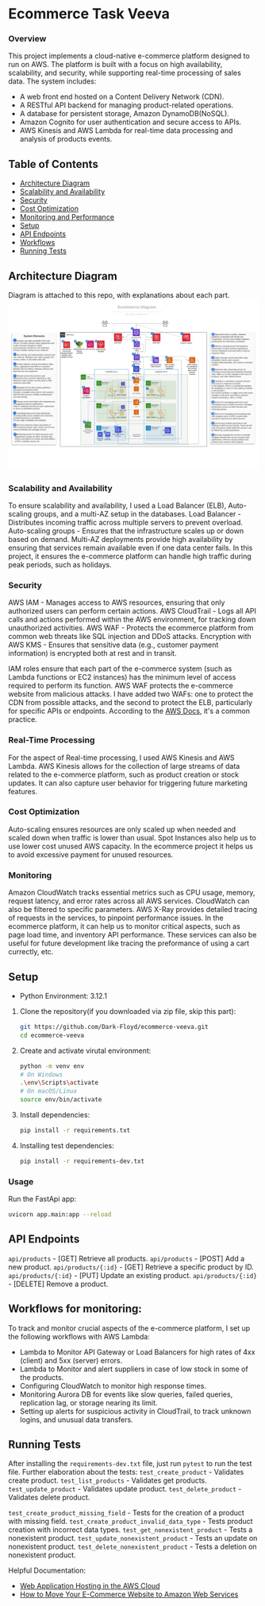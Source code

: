 # Ecommerce Task Veeva
### Overview
This project implements a cloud-native e-commerce platform designed to run on AWS. The platform is built with a focus on high availability, scalability, and security, while supporting real-time processing of sales data.
The system includes:
- A web front end hosted on a Content Delivery Network (CDN).
- A RESTful API backend for managing product-related operations.
- A database for persistent storage, Amazon DynamoDB(NoSQL).
- Amazon Cognito for user authentication and secure access to APIs.
- AWS Kinesis and AWS Lambda for real-time data processing and analysis of products events.

## Table of Contents
- [Architecture Diagram](#features)
- [Scalability and Availability](#scalability-and-availability)
- [Security](#security)
- [Cost Optimization](#cost-optimization)
- [Monitoring and Performance](#monitoring-and-performance)
- [Setup](#setup)
- [API Endpoints](#usage)
- [Workflows](#workflows-for-monitoring)
- [Running Tests](#running-tests)

## Architecture Diagram
Diagram is attached to this repo, with explanations about each part.
![Alt text](./Ecommerce_Diagram_final.png)

### Scalability and Availability
To ensure scalability and availability, I used a Load Balancer (ELB), Auto-scaling groups, and a multi-AZ setup in the databases.
Load Balancer - Distributes incoming traffic across multiple servers to prevent overload.
Auto-scaling groups - Ensures that the infrastructure scales up or down based on demand.
Multi-AZ deployments provide high availability by ensuring that services remain available even if one data center fails.
In this project, it ensures the e-commerce platform can handle high traffic during peak periods, such as holidays.

### Security
AWS IAM - Manages access to AWS resources, ensuring that only authorized users can perform certain actions.
AWS CloudTrail - Logs all API calls and actions performed within the AWS environment, for tracking down unauthorized activities.
AWS WAF - Protects the ecommerce platform from common web threats like SQL injection and DDoS attacks.
Encryption with AWS KMS -  Ensures that sensitive data (e.g., customer payment information) is encrypted both at rest and in transit.

IAM roles ensure that each part of the e-commerce system (such as Lambda functions or EC2 instances) has the minimum level of access required to perform its function.
AWS WAF protects the e-commerce website from malicious attacks. I have added two WAFs: one to protect the CDN from possible attacks, and the second to protect the ELB, particularly for specific APIs or endpoints.
According to the [AWS Docs](https://docs.aws.amazon.com/whitepapers/latest/web-application-hosting-best-practices/an-aws-cloud-architecture-for-web-hosting.html), it's a common practice.

### Real-Time Processing
For the aspect of Real-time processing, I used AWS Kinesis and AWS Lambda.
AWS Kinesis allows for the collection of large streams of data related to the e-commerce platform, such as product creation or stock updates. It can also capture user behavior for triggering future marketing features.
### Cost Optimization
Auto-scaling ensures resources are only scaled up when needed and scaled down when traffic is lower than usual.
Spot Instances also help us to use lower cost unused AWS capacity.
In the ecommerce project it helps us to avoid excessive payment for unused resources.
### Monitoring
Amazon CloudWatch tracks essential metrics such as CPU usage, memory, request latency, and error rates across all AWS services.
CloudWatch can also be filtered to specific parameters.
AWS X-Ray provides detailed tracing of requests in the services, to pinpoint performance issues.
In the ecommerce platform, it can help us to monitor critical aspects, such as page load time, and inventory API performance. These services can also be useful for future development like tracing the preformance of using a cart currectly, etc.
## Setup
- Python Environment: 3.12.1
1. Clone the repository(if you downloaded via zip file, skip this part):
   ```bash
   git https://github.com/Dark-Floyd/ecommerce-veeva.git
   cd ecommerce-veeva
2. Create and activate virutal environment:
    ```bash
    python -m venv env
    # On Windows
    .\env\Scripts\activate
    # On macOS/Linux
    source env/bin/activate
3. Install dependencies:
    ```bash
    pip install -r requirements.txt
4. Installing test dependencies:
    ```bash
    pip install -r requirements-dev.txt
    ```

### Usage
Run the FastApi app:
```bash
uvicorn app.main:app --reload
```
 
## API Endpoints
```api/products``` - [GET] Retrieve all products.
```api/products``` - [POST] Add a new product.
```api/products/{:id}``` - [GET] Retrieve a specific product by ID.
```api/products/{:id}``` - [PUT] Update an existing product.
```api/products/{:id}``` - [DELETE] Remove a product.
## Workflows for monitoring:
To track and monitor crucial aspects of the e-commerce platform, I set up the following workflows with AWS Lambda:
 - Lambda to Monitor API Gateway or Load Balancers for high rates of 4xx (client) and 5xx (server) errors.
 - Lambda to Monitor and alert suppliers in case of low stock in some of the products.
- Configuring CloudWatch to monitor high response times.
- Monitoring Aurora DB for events like slow queries, failed queries, replication lag, or storage nearing its limit.
- Setting up alerts for suspicious activity in CloudTrail, to track unknown logins, and unusual data transfers.



## Running Tests
 After installing the ```requirements-dev.txt``` file, just run ```pytest``` to run the test file.
 Further elaboration about the tests:
```test_create_product``` - Validates create product.
 ```test_list_products``` - Validates get products.
``` test_update_product``` - Validates update product.
```test_delete_product``` - Validates delete product.

```test_create_product_missing_field``` - Tests for the creation of a product with missing field.
```test_create_product_invalid_data_type``` - Tests product creation with incorrect data types.
```test_get_nonexistent_product``` - Tests a nonexistent product.
```test_update_nonexistent_product``` - Tests an update on nonexistent product.
```test_delete_nonexistent_product``` - Tests a deletion on nonexistent product.


Helpful Documentation:
- [Web Application Hosting in the AWS Cloud](https://docs.aws.amazon.com/whitepapers/latest/web-application-hosting-best-practices/an-aws-cloud-architecture-for-web-hosting.html)
- [How to Move Your E-Commerce Website to Amazon Web Services](https://clutch.co/resources/how-to-move-your-e-commerce-website-to-amazon-web-services)

 
